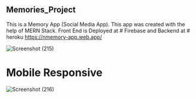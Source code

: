 ## Memories_Project
This is a Memory App (Social Media App). This app was created with the help of MERN Stack.
Front End is Deployed at # Firebase and Backend at # heroku
https://nmemory-app.web.app/


![Screenshot (215)](https://user-images.githubusercontent.com/51822103/150807254-b0b12d63-f781-47e4-bacd-b079384e50a9.png)

# Mobile Responsive
![Screenshot (216)](https://user-images.githubusercontent.com/51822103/150807370-e849f7ca-29d4-48b9-96d4-92911a568fc5.png)


